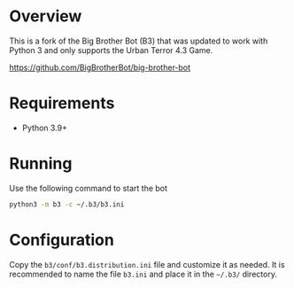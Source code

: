 # Overview

This is a fork of the Big Brother Bot (B3) that was updated to work with 
Python 3 and only supports the Urban Terror 4.3 Game.

https://github.com/BigBrotherBot/big-brother-bot

# Requirements

* Python 3.9+

# Running

Use the following command to start the bot

```bash
python3 -m b3 -c ~/.b3/b3.ini
```

# Configuration

Copy the `b3/conf/b3.distribution.ini` file and customize it as needed. It is
recommended to name the file `b3.ini` and place it in the `~/.b3/` directory.
